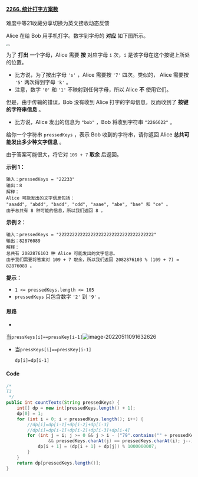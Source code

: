 #### [2266. 统计打字方案数](https://leetcode.cn/problems/count-number-of-texts/)

难度中等21收藏分享切换为英文接收动态反馈

Alice 在给 Bob 用手机打字。数字到字母的 **对应** 如下图所示。

<img src="https://assets.leetcode.com/uploads/2022/03/15/1200px-telephone-keypad2svg.png" alt="img" style="zoom: 25%;" />

为了 **打出** 一个字母，Alice 需要 **按** 对应字母 `i` 次，`i` 是该字母在这个按键上所处的位置。

- 比方说，为了按出字母 `'s'` ，Alice 需要按 `'7'` 四次。类似的， Alice 需要按 `'5'` 两次得到字母 `'k'` 。
- 注意，数字 `'0'` 和 `'1'` 不映射到任何字母，所以 Alice **不** 使用它们。

但是，由于传输的错误，Bob 没有收到 Alice 打字的字母信息，反而收到了 **按键的字符串信息** 。

- 比方说，Alice 发出的信息为 `"bob"` ，Bob 将收到字符串 `"2266622"` 。

给你一个字符串 `pressedKeys` ，表示 Bob 收到的字符串，请你返回 Alice **总共可能发出多少种文字信息** 。

由于答案可能很大，将它对 `109 + 7` **取余** 后返回。

**示例 1：**

```
输入：pressedKeys = "22233"
输出：8
解释：
Alice 可能发出的文字信息包括：
"aaadd", "abdd", "badd", "cdd", "aaae", "abe", "bae" 和 "ce" 。
由于总共有 8 种可能的信息，所以我们返回 8 。
```

**示例 2：**

```
输入：pressedKeys = "222222222222222222222222222222222222"
输出：82876089
解释：
总共有 2082876103 种 Alice 可能发出的文字信息。
由于我们需要将答案对 109 + 7 取余，所以我们返回 2082876103 % (109 + 7) = 82876089 。
```

**提示：**

- `1 <= pressedKeys.length <= 105`
- `pressedKeys` 只包含数字 `'2'` 到 `'9'` 。

#### 思路

-
当`pressKeys[i]==pressKey[i-1]`![image-20220511091632626](C:\Users\29608\AppData\Roaming\Typora\typora-user-images\image-20220511091632626.png)

- 当`pressKeys[i]==pressKey[i-1]`

  `dp[i]=dp[i-1]`

#### Code

```java
/*
T3
 */
public int countTexts(String pressedKeys) {
    int[] dp = new int[pressedKeys.length() + 1];
    dp[0] = 1;
    for (int i = 0; i < pressedKeys.length(); i++) {
        //dp[i]=dp[i-1]+dp[i-2]+dp[i-3]
        //dp[i]=dp[i-1]+dp[i-2]+dp[i-3]+dp[i-4]
        for (int j = i; j >= 0 && j > i - ("79".contains("" + pressedKeys.charAt(i)) ? 4 : 3)
                && pressedKeys.charAt(j) == pressedKeys.charAt(i); j--) {
            dp[i + 1] = (dp[i + 1] + dp[j]) % 1000000007;
        }
    }
    return dp[pressedKeys.length()];
}
```